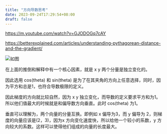 ```yaml
---
title: "方向导数思考"
date: 2023-09-24T17:29:54+08:00
draft: false
---
```


https://m.youtube.com/watch?v=GJODOGq7cAY

https://betterexplained.com/articles/understanding-pythagorean-distance-and-the-gradient/

![如图](https://blog.871116.xyz/pics/directional.dr.png)

在上面的推倒和解释中有一个核心因素，就是 x y 两个分量是独立变化的。

因此选用 cos(theta) 和 sin(theta) 是为了在其夹角的方向上任意选择，同时，因为平方和总是1，也符合导数极限的定义。

因此梯度的方向就比较自然，因为 x y 独立变化，而导数的定义要求平方和为1。所以他们值最大的时候就是和偏导数方向垂直。此时 cos(theta) 为1。

垂直可以理解为，两个向量的分量互换。即例如 x 偏导为3，而 y 偏导为 2，则梯度的向量应该是(2，3)，因为x 方向变化速度快，所以给他一个较小的系数，y 方向较大的系数。这样可以使得他们组成的向量的长度最大。
